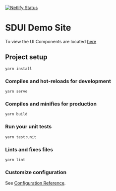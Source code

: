 [![Netlify Status](https://api.netlify.com/api/v1/badges/17ff6ff3-4c66-4cb9-a416-e7925a7d6332/deploy-status)](https://app.netlify.com/sites/v2strizichdesignui/deploys)

# SDUI Demo Site
To view the UI Components are located [here](https://www.github.com/strizich/sdui-vite)


## Project setup
```
yarn install
```

### Compiles and hot-reloads for development
```
yarn serve
```

### Compiles and minifies for production
```
yarn build
```

### Run your unit tests
```
yarn test:unit
```

### Lints and fixes files
```
yarn lint
```

### Customize configuration
See [Configuration Reference](https://cli.vuejs.org/config/).
